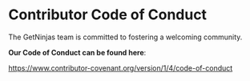 # Contributor Code of Conduct

The GetNinjas team is committed to fostering a welcoming community.

**Our Code of Conduct can be found here**:

https://www.contributor-covenant.org/version/1/4/code-of-conduct
